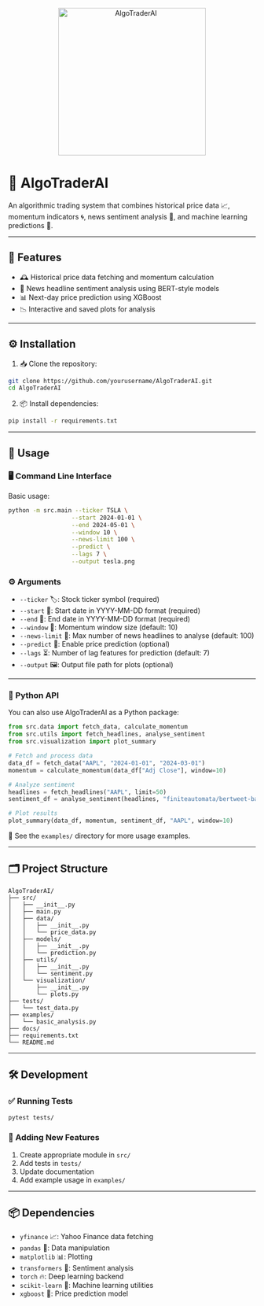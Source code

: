 <p align="center">
  <img src="https://cdn.corporatefinanceinstitute.com/assets/algorithmic-trading-1024x683.jpeg"" alt="AlgoTraderAI" width="300"/>
</p>

# 🚀 AlgoTraderAI

An algorithmic trading system that combines historical price data 📈, momentum indicators 🌀, news sentiment analysis 📰, and machine learning predictions 🤖.

---

## 🌟 Features

- 🕰️ Historical price data fetching and momentum calculation  
- 🧠 News headline sentiment analysis using BERT-style models  
- 📊 Next-day price prediction using XGBoost  
- 📉 Interactive and saved plots for analysis  

---

## ⚙️ Installation

1. 📥 Clone the repository:
```bash
git clone https://github.com/yourusername/AlgoTraderAI.git
cd AlgoTraderAI
```

2. 📦 Install dependencies:
```bash
pip install -r requirements.txt
```

---

## 🚀 Usage

### 🖥️ Command Line Interface

Basic usage:
```bash
python -m src.main --ticker TSLA \
                  --start 2024-01-01 \
                  --end 2024-05-01 \
                  --window 10 \
                  --news-limit 100 \
                  --predict \
                  --lags 7 \
                  --output tesla.png
```

### ⚙️ Arguments

- `--ticker` 🏷️: Stock ticker symbol (required)  
- `--start` 📅: Start date in YYYY-MM-DD format (required)  
- `--end` 📅: End date in YYYY-MM-DD format (required)  
- `--window` 🔁: Momentum window size (default: 10)  
- `--news-limit` 📰: Max number of news headlines to analyse (default: 100)  
- `--predict` 🧠: Enable price prediction (optional)  
- `--lags` ⏳: Number of lag features for prediction (default: 7)  
- `--output` 🖼️: Output file path for plots (optional)  

---

### 🐍 Python API

You can also use AlgoTraderAI as a Python package:

```python
from src.data import fetch_data, calculate_momentum
from src.utils import fetch_headlines, analyse_sentiment
from src.visualization import plot_summary

# Fetch and process data
data_df = fetch_data("AAPL", "2024-01-01", "2024-03-01")
momentum = calculate_momentum(data_df["Adj Close"], window=10)

# Analyze sentiment
headlines = fetch_headlines("AAPL", limit=50)
sentiment_df = analyse_sentiment(headlines, "finiteautomata/bertweet-base-sentiment-analysis")

# Plot results
plot_summary(data_df, momentum, sentiment_df, "AAPL", window=10)
```

🔎 See the `examples/` directory for more usage examples.

---

## 🗂️ Project Structure

```
AlgoTraderAI/
├── src/
│   ├── __init__.py
│   ├── main.py
│   ├── data/
│   │   ├── __init__.py
│   │   └── price_data.py
│   ├── models/
│   │   ├── __init__.py
│   │   └── prediction.py
│   ├── utils/
│   │   ├── __init__.py
│   │   └── sentiment.py
│   └── visualization/
│       ├── __init__.py
│       └── plots.py
├── tests/
│   └── test_data.py
├── examples/
│   └── basic_analysis.py
├── docs/
├── requirements.txt
└── README.md
```

---

## 🛠️ Development

### ✅ Running Tests

```bash
pytest tests/
```

### 🧩 Adding New Features

1. Create appropriate module in `src/`  
2. Add tests in `tests/`  
3. Update documentation  
4. Add example usage in `examples/`  

---

## 📦 Dependencies

- `yfinance` 📈: Yahoo Finance data fetching  
- `pandas` 🐼: Data manipulation  
- `matplotlib` 📊: Plotting  
- `transformers` 🤖: Sentiment analysis  
- `torch` 🔥: Deep learning backend  
- `scikit-learn` 📘: Machine learning utilities  
- `xgboost` 🚀: Price prediction model  
